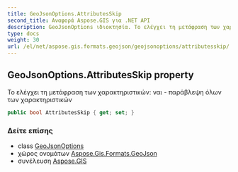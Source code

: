 ```yaml
---
title: GeoJsonOptions.AttributesSkip
second_title: Αναφορά Aspose.GIS για .NET API
description: GeoJsonOptions ιδιοκτησία. Το ελέγχει τη μετάφραση των χαρακτηριστικών ναι  παράβλεψη όλων των χαρακτηριστικών
type: docs
weight: 30
url: /el/net/aspose.gis.formats.geojson/geojsonoptions/attributesskip/
---
```

## GeoJsonOptions.AttributesSkip property

Το ελέγχει τη μετάφραση των χαρακτηριστικών: ναι - παράβλεψη όλων των χαρακτηριστικών

```csharp
public bool AttributesSkip { get; set; }
```

### Δείτε επίσης

* class [GeoJsonOptions](../)
* χώρος ονομάτων [Aspose.Gis.Formats.GeoJson](../../geojsonoptions/)
* συνέλευση [Aspose.GIS](../../../)


